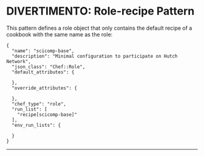 # DIVERTIMENTO: Role-recipe Pattern

This pattern defines a role object that only contains the default recipe of a cookbook with the same name as the role:

```
{
  "name": "scicomp-base",
  "description": "Minimal configuration to participate on Hutch Network",
  "json_class": "Chef::Role",
  "default_attributes": {

  },
  "override_attributes": {

  },
  "chef_type": "role",
  "run_list": [
    "recipe[scicomp-base]"
  ],
  "env_run_lists": {

  }
}
```

---
